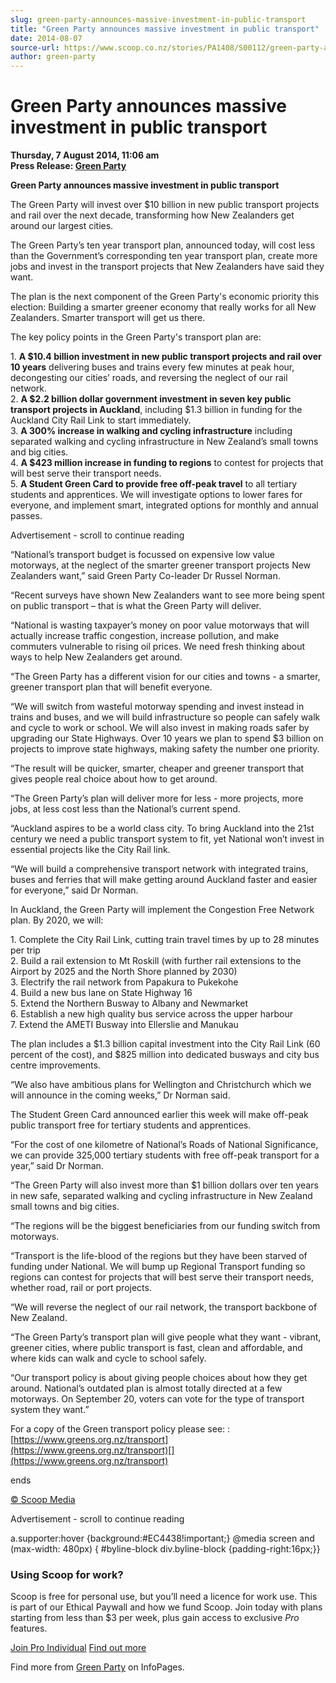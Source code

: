 ```yaml
---
slug: green-party-announces-massive-investment-in-public-transport
title: "Green Party announces massive investment in public transport"
date: 2014-08-07
source-url: https://www.scoop.co.nz/stories/PA1408/S00112/green-party-announces-massive-investment-in-public-transport.htm
author: green-party
---
```

Green Party announces massive investment in public transport
============================================================

**Thursday, 7 August 2014, 11:06 am**  
**Press Release: [Green Party](https://info.scoop.co.nz/Green_Party)**

**Green Party announces massive investment in public transport**  

The Green Party will invest over $10 billion in new public transport projects and rail over the next decade, transforming how New Zealanders get around our largest cities.

The Green Party’s ten year transport plan, announced today, will cost less than the Government’s corresponding ten year transport plan, create more jobs and invest in the transport projects that New Zealanders have said they want.

The plan is the next component of the Green Party's economic priority this election: Building a smarter greener economy that really works for all New Zealanders. Smarter transport will get us there.

The key policy points in the Green Party's transport plan are:

1\. **A $10.4 billion investment in new public transport projects and rail over 10 years** delivering buses and trains every few minutes at peak hour, decongesting our cities’ roads, and reversing the neglect of our rail network.  
2\. **A $2.2 billion dollar government investment in seven key public transport projects in Auckland**, including $1.3 billion in funding for the Auckland City Rail Link to start immediately.  
3\. **A 300% increase in walking and cycling infrastructure** including separated walking and cycling infrastructure in New Zealand’s small towns and big cities.  
4\. **A $423 million increase in funding to regions** to contest for projects that will best serve their transport needs.  
5\. **A Student Green Card to provide free off-peak travel** to all tertiary students and apprentices. We will investigate options to lower fares for everyone, and implement smart, integrated options for monthly and annual passes.

Advertisement - scroll to continue reading





“National’s transport budget is focussed on expensive low value motorways, at the neglect of the smarter greener transport projects New Zealanders want,” said Green Party Co-leader Dr Russel Norman.

“Recent surveys have shown New Zealanders want to see more being spent on public transport – that is what the Green Party will deliver.

“National is wasting taxpayer’s money on poor value motorways that will actually increase traffic congestion, increase pollution, and make commuters vulnerable to rising oil prices. We need fresh thinking about ways to help New Zealanders get around.

“The Green Party has a different vision for our cities and towns - a smarter, greener transport plan that will benefit everyone.

“We will switch from wasteful motorway spending and invest instead in trains and buses, and we will build infrastructure so people can safely walk and cycle to work or school. We will also invest in making roads safer by upgrading our State Highways. Over 10 years we plan to spend $3 billion on projects to improve state highways, making safety the number one priority.

“The result will be quicker, smarter, cheaper and greener transport that gives people real choice about how to get around.

“The Green Party’s plan will deliver more for less - more projects, more jobs, at less cost less than the National’s current spend.

“Auckland aspires to be a world class city. To bring Auckland into the 21st century we need a public transport system to fit, yet National won’t invest in essential projects like the City Rail link.

“We will build a comprehensive transport network with integrated trains, buses and ferries that will make getting around Auckland faster and easier for everyone,” said Dr Norman.

  
In Auckland, the Green Party will implement the Congestion Free Network plan. By 2020, we will:

1\. Complete the City Rail Link, cutting train travel times by up to 28 minutes per trip  
2\. Build a rail extension to Mt Roskill (with further rail extensions to the Airport by 2025 and the North Shore planned by 2030)  
3\. Electrify the rail network from Papakura to Pukekohe  
4\. Build a new bus lane on State Highway 16  
5\. Extend the Northern Busway to Albany and Newmarket  
6\. Establish a new high quality bus service across the upper harbour  
7\. Extend the AMETI Busway into Ellerslie and Manukau

The plan includes a $1.3 billion capital investment into the City Rail Link (60 percent of the cost), and $825 million into dedicated busways and city bus centre improvements.

“We also have ambitious plans for Wellington and Christchurch which we will announce in the coming weeks,” Dr Norman said.

The Student Green Card announced earlier this week will make off-peak public transport free for tertiary students and apprentices.

“For the cost of one kilometre of National’s Roads of National Significance, we can provide 325,000 tertiary students with free off-peak transport for a year,” said Dr Norman.

“The Green Party will also invest more than $1 billion dollars over ten years in new safe, separated walking and cycling infrastructure in New Zealand small towns and big cities.

“The regions will be the biggest beneficiaries from our funding switch from motorways.

“Transport is the life-blood of the regions but they have been starved of funding under National. We will bump up Regional Transport funding so regions can contest for projects that will best serve their transport needs, whether road, rail or port projects.

“We will reverse the neglect of our rail network, the transport backbone of New Zealand.

“The Green Party’s transport plan will give people what they want - vibrant, greener cities, where public transport is fast, clean and affordable, and where kids can walk and cycle to school safely.

“Our transport policy is about giving people choices about how they get around. National’s outdated plan is almost totally directed at a few motorways. On September 20, voters can vote for the type of transport system they want.”

For a copy of the Green transport policy please see: : [https://www.greens.org.nz/transport](https://www.greens.org.nz/transport)[](https://www.greens.org.nz/transport)  

ends

[© Scoop Media](http://www.scoop.co.nz/about/terms.html)  

Advertisement - scroll to continue reading



a.supporter:hover {background:#EC4438!important;} @media screen and (max-width: 480px) { #byline-block div.byline-block {padding-right:16px;}}

### Using Scoop for work?

Scoop is free for personal use, but you’ll need a licence for work use. This is part of our Ethical Paywall and how we fund Scoop. Join today with plans starting from less than $3 per week, plus gain access to exclusive _Pro_ features.  
  
[Join Pro Individual](https://pro.scoop.co.nz/Individual/?from=ProIn24) [Find out more](https://pro.scoop.co.nz/using-scoop-for-work/?from=ProIn24)

Find more from [Green Party](https://info.scoop.co.nz/Green_Party) on InfoPages.